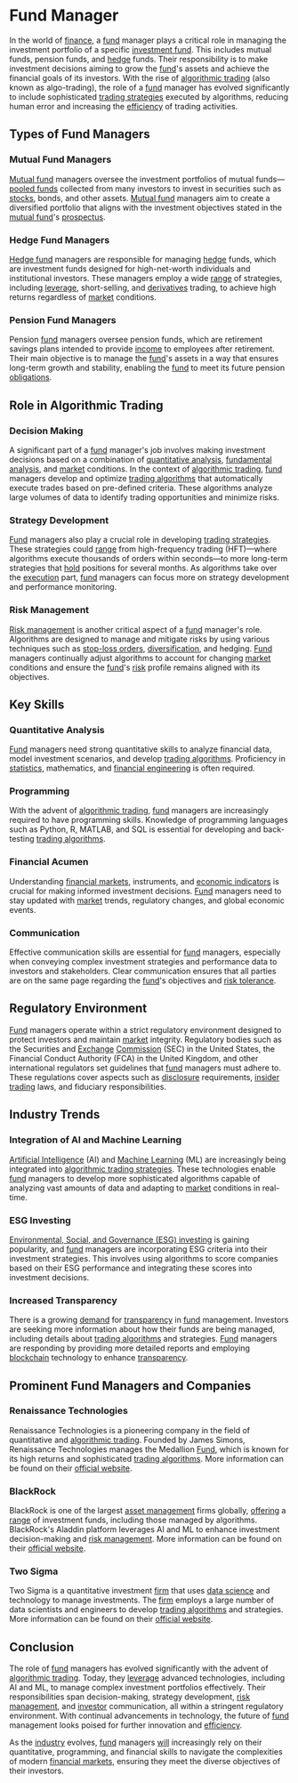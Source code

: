 # Fund Manager

In the world of [finance](../f/finance.md), a [fund](../f/fund.md) manager plays a critical role in managing the investment portfolio of a specific [investment fund](../i/investment_fund.md). This includes mutual funds, pension funds, and [hedge](../h/hedge.md) funds. Their responsibility is to make investment decisions aiming to grow the [fund](../f/fund.md)'s assets and achieve the financial goals of its investors. With the rise of [algorithmic trading](../a/accountability.md) (also known as algo-trading), the role of a [fund](../f/fund.md) manager has evolved significantly to include sophisticated [trading strategies](../t/trading_strategies.md) executed by algorithms, reducing human error and increasing the [efficiency](../e/efficiency.md) of trading activities.

## Types of Fund Managers

### Mutual Fund Managers

[Mutual fund](../m/mutual_fund.md) managers oversee the investment portfolios of mutual funds—[pooled funds](../p/pooled_funds.md) collected from many investors to invest in securities such as [stocks](../s/stock.md), bonds, and other assets. [Mutual fund](../m/mutual_fund.md) managers aim to create a diversified portfolio that aligns with the investment objectives stated in the [mutual fund](../m/mutual_fund.md)'s [prospectus](../p/prospectus.md).

### Hedge Fund Managers

[Hedge fund](../h/hedge_fund.md) managers are responsible for managing [hedge](../h/hedge.md) funds, which are investment funds designed for high-net-worth individuals and institutional investors. These managers employ a wide [range](../r/range.md) of strategies, including [leverage](../l/leverage.md), short-selling, and [derivatives](../d/derivatives.md) trading, to achieve high returns regardless of [market](../m/market.md) conditions.

### Pension Fund Managers

Pension [fund](../f/fund.md) managers oversee pension funds, which are retirement savings plans intended to provide [income](../i/income.md) to employees after retirement. Their main objective is to manage the [fund](../f/fund.md)'s assets in a way that ensures long-term growth and stability, enabling the [fund](../f/fund.md) to meet its future pension [obligations](../o/obligation.md).

## Role in Algorithmic Trading

### Decision Making

A significant part of a [fund](../f/fund.md) manager's job involves making investment decisions based on a combination of [quantitative analysis](../q/quantitative_analysis.md), [fundamental analysis](../f/fundamental_analysis.md), and [market](../m/market.md) conditions. In the context of [algorithmic trading](../a/accountability.md), [fund](../f/fund.md) managers develop and optimize [trading algorithms](../t/trading_algorithms.md) that automatically execute trades based on pre-defined criteria. These algorithms analyze large volumes of data to identify trading opportunities and minimize risks.

### Strategy Development

[Fund](../f/fund.md) managers also play a crucial role in developing [trading strategies](../t/trading_strategies.md). These strategies could [range](../r/range.md) from high-frequency trading (HFT)—where algorithms execute thousands of orders within seconds—to more long-term strategies that [hold](../h/hold.md) positions for several months. As algorithms take over the [execution](../e/execution.md) part, [fund](../f/fund.md) managers can focus more on strategy development and performance monitoring.

### Risk Management

[Risk management](../r/risk_management.md) is another critical aspect of a [fund](../f/fund.md) manager's role. Algorithms are designed to manage and mitigate risks by using various techniques such as [stop-loss orders](../s/stop-loss_orders.md), [diversification](../d/diversification.md), and hedging. [Fund](../f/fund.md) managers continually adjust algorithms to account for changing [market](../m/market.md) conditions and ensure the [fund](../f/fund.md)'s [risk](../r/risk.md) profile remains aligned with its objectives.

## Key Skills

### Quantitative Analysis

[Fund](../f/fund.md) managers need strong quantitative skills to analyze financial data, model investment scenarios, and develop [trading algorithms](../t/trading_algorithms.md). Proficiency in [statistics](../s/statistics.md), mathematics, and [financial engineering](../f/financial_engineering.md) is often required.

### Programming

With the advent of [algorithmic trading](../a/accountability.md), [fund](../f/fund.md) managers are increasingly required to have programming skills. Knowledge of programming languages such as Python, R, MATLAB, and SQL is essential for developing and back-testing [trading algorithms](../t/trading_algorithms.md).

### Financial Acumen

Understanding [financial markets](../f/financial_market.md), instruments, and [economic indicators](../e/economic_indicators.md) is crucial for making informed investment decisions. [Fund](../f/fund.md) managers need to stay updated with [market](../m/market.md) trends, regulatory changes, and global economic events.

### Communication

Effective communication skills are essential for [fund](../f/fund.md) managers, especially when conveying complex investment strategies and performance data to investors and stakeholders. Clear communication ensures that all parties are on the same page regarding the [fund](../f/fund.md)'s objectives and [risk tolerance](../r/risk_tolerance.md).

## Regulatory Environment

[Fund](../f/fund.md) managers operate within a strict regulatory environment designed to protect investors and maintain [market](../m/market.md) integrity. Regulatory bodies such as the Securities and [Exchange](../e/exchange.md) [Commission](../c/commission.md) (SEC) in the United States, the Financial Conduct Authority (FCA) in the United Kingdom, and other international regulators set guidelines that [fund](../f/fund.md) managers must adhere to. These regulations cover aspects such as [disclosure](../d/disclosure.md) requirements, [insider trading](../i/insider.md) laws, and fiduciary responsibilities.

## Industry Trends

### Integration of AI and Machine Learning

[Artificial Intelligence](../a/artificial_intelligence_in_trading.md) (AI) and [Machine Learning](../m/machine_learning.md) (ML) are increasingly being integrated into [algorithmic trading strategies](../a/algorithmic_trading_strategies.md). These technologies enable [fund](../f/fund.md) managers to develop more sophisticated algorithms capable of analyzing vast amounts of data and adapting to [market](../m/market.md) conditions in real-time.

### ESG Investing

[Environmental, Social, and Governance (ESG) investing](../e/environmental_social_and_governance_(esg)_investing.md) is gaining popularity, and [fund](../f/fund.md) managers are incorporating ESG criteria into their investment strategies. This involves using algorithms to score companies based on their ESG performance and integrating these scores into investment decisions.

### Increased Transparency

There is a growing [demand](../d/demand.md) for [transparency](../t/transparency.md) in [fund](../f/fund.md) management. Investors are seeking more information about how their funds are being managed, including details about [trading algorithms](../t/trading_algorithms.md) and strategies. [Fund](../f/fund.md) managers are responding by providing more detailed reports and employing [blockchain](../b/blockchain_in_trading.md) technology to enhance [transparency](../t/transparency.md).

## Prominent Fund Managers and Companies

### Renaissance Technologies

Renaissance Technologies is a pioneering company in the field of quantitative and [algorithmic trading](../a/accountability.md). Founded by James Simons, Renaissance Technologies manages the Medallion [Fund](../f/fund.md), which is known for its high returns and sophisticated [trading algorithms](../t/trading_algorithms.md). More information can be found on their [official website](https://www.rentec.com/).

### BlackRock

BlackRock is one of the largest [asset management](../a/asset_management.md) firms globally, [offering](../o/offering.md) a [range](../r/range.md) of investment funds, including those managed by algorithms. BlackRock's Aladdin platform leverages AI and ML to enhance investment decision-making and [risk management](../r/risk_management.md). More information can be found on their [official website](https://www.blackrock.com/).

### Two Sigma

Two Sigma is a quantitative investment [firm](../f/firm.md) that uses [data science](../d/data_science_in_trading.md) and technology to manage investments. The [firm](../f/firm.md) employs a large number of data scientists and engineers to develop [trading algorithms](../t/trading_algorithms.md) and strategies. More information can be found on their [official website](https://www.twosigma.com/).

## Conclusion

The role of [fund](../f/fund.md) managers has evolved significantly with the advent of [algorithmic trading](../a/accountability.md). Today, they [leverage](../l/leverage.md) advanced technologies, including AI and ML, to manage complex investment portfolios effectively. Their responsibilities span decision-making, strategy development, [risk management](../r/risk_management.md), and [investor](../i/investor.md) communication, all within a stringent regulatory environment. With continual advancements in technology, the future of [fund](../f/fund.md) management looks poised for further innovation and [efficiency](../e/efficiency.md).

As the [industry](../i/industry.md) evolves, [fund](../f/fund.md) managers [will](../w/will.md) increasingly rely on their quantitative, programming, and financial skills to navigate the complexities of modern [financial markets](../f/financial_market.md), ensuring they meet the diverse objectives of their investors.